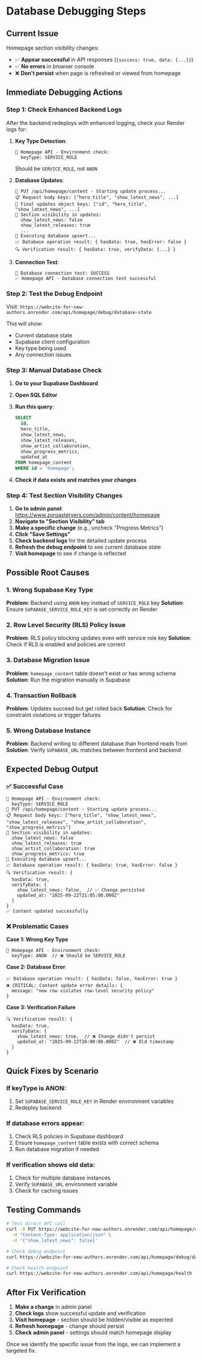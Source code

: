 # Database Debugging Steps

## Current Issue

Homepage section visibility changes:
- ✅ **Appear successful** in API responses (`{success: true, data: {...}}`)
- ✅ **No errors** in browser console
- ❌ **Don't persist** when page is refreshed or viewed from homepage

## Immediate Debugging Actions

### Step 1: Check Enhanced Backend Logs

After the backend redeploys with enhanced logging, check your Render logs for:

1. **Key Type Detection**:
   ```
   🔧 Homepage API - Environment check:
     keyType: SERVICE_ROLE
   ```
   Should be `SERVICE_ROLE`, not `ANON`

2. **Database Updates**:
   ```
   📝 PUT /api/homepage/content - Starting update process...
   📋 Request body keys: ["hero_title", "show_latest_news", ...]
   💾 Final updates object keys: ["id", "hero_title", "show_latest_news", ...]
   💾 Section visibility in updates:
     show_latest_news: false
     show_latest_releases: true
     ...
   🚀 Executing database upsert...
   📈 Database operation result: { hasData: true, hasError: false }
   🔍 Verification result: { hasData: true, verifyData: {...} }
   ```

3. **Connection Test**:
   ```
   🔌 Database connection test: SUCCESS
   ✅ Homepage API - Database connection test successful
   ```

### Step 2: Test the Debug Endpoint

Visit: `https://webcite-for-new-authors.onrender.com/api/homepage/debug/database-state`

This will show:
- Current database state
- Supabase client configuration
- Key type being used
- Any connection issues

### Step 3: Manual Database Check

1. **Go to your Supabase Dashboard**
2. **Open SQL Editor**
3. **Run this query**:
   ```sql
   SELECT 
     id,
     hero_title,
     show_latest_news,
     show_latest_releases, 
     show_artist_collaboration,
     show_progress_metrics,
     updated_at
   FROM homepage_content 
   WHERE id = 'homepage';
   ```

4. **Check if data exists and matches your changes**

### Step 4: Test Section Visibility Changes

1. **Go to admin panel**: https://www.zoroastervers.com/admin/content/homepage
2. **Navigate to "Section Visibility" tab**
3. **Make a specific change** (e.g., uncheck "Progress Metrics")
4. **Click "Save Settings"**
5. **Check backend logs** for the detailed update process
6. **Refresh the debug endpoint** to see current database state
7. **Visit homepage** to see if change is reflected

## Possible Root Causes

### 1. Wrong Supabase Key Type

**Problem**: Backend using `ANON` key instead of `SERVICE_ROLE` key
**Solution**: Ensure `SUPABASE_SERVICE_ROLE_KEY` is set correctly on Render

### 2. Row Level Security (RLS) Policy Issue

**Problem**: RLS policy blocking updates even with service role key
**Solution**: Check if RLS is enabled and policies are correct

### 3. Database Migration Issue

**Problem**: `homepage_content` table doesn't exist or has wrong schema
**Solution**: Run the migration manually in Supabase

### 4. Transaction Rollback

**Problem**: Updates succeed but get rolled back
**Solution**: Check for constraint violations or trigger failures

### 5. Wrong Database Instance

**Problem**: Backend writing to different database than frontend reads from
**Solution**: Verify `SUPABASE_URL` matches between frontend and backend

## Expected Debug Output

### ✅ Successful Case
```
🔧 Homepage API - Environment check:
  keyType: SERVICE_ROLE
📝 PUT /api/homepage/content - Starting update process...
📋 Request body keys: ["hero_title", "show_latest_news", "show_latest_releases", "show_artist_collaboration", "show_progress_metrics"]
💾 Section visibility in updates:
  show_latest_news: false
  show_latest_releases: true
  show_artist_collaboration: true
  show_progress_metrics: true
🚀 Executing database upsert...
📈 Database operation result: { hasData: true, hasError: false }
🔍 Verification result: { 
  hasData: true, 
  verifyData: { 
    show_latest_news: false,  // ✅ Change persisted
    updated_at: "2025-09-22T21:05:00.000Z"
  }
}
✅ Content updated successfully
```

### ❌ Problematic Cases

**Case 1: Wrong Key Type**
```
🔧 Homepage API - Environment check:
  keyType: ANON  // ❌ Should be SERVICE_ROLE
```

**Case 2: Database Error**
```
📈 Database operation result: { hasData: false, hasError: true }
❌ CRITICAL: Content update error details: {
  message: "new row violates row-level security policy"
}
```

**Case 3: Verification Failure**
```
🔍 Verification result: { 
  hasData: true, 
  verifyData: { 
    show_latest_news: true,  // ❌ Change didn't persist
    updated_at: "2025-09-22T20:00:00.000Z"  // ❌ Old timestamp
  }
}
```

## Quick Fixes by Scenario

### If keyType is ANON:
1. Set `SUPABASE_SERVICE_ROLE_KEY` in Render environment variables
2. Redeploy backend

### If database errors appear:
1. Check RLS policies in Supabase dashboard
2. Ensure `homepage_content` table exists with correct schema
3. Run database migration if needed

### If verification shows old data:
1. Check for multiple database instances
2. Verify `SUPABASE_URL` environment variable
3. Check for caching issues

## Testing Commands

```bash
# Test direct API call
curl -X PUT https://webcite-for-new-authors.onrender.com/api/homepage/content \
  -H "Content-Type: application/json" \
  -d '{"show_latest_news": false}'

# Check debug endpoint
curl https://webcite-for-new-authors.onrender.com/api/homepage/debug/database-state

# Check health endpoint
curl https://webcite-for-new-authors.onrender.com/api/homepage/health
```

## After Fix Verification

1. **Make a change** in admin panel
2. **Check logs** show successful update and verification
3. **Visit homepage** - section should be hidden/visible as expected
4. **Refresh homepage** - change should persist
5. **Check admin panel** - settings should match homepage display

Once we identify the specific issue from the logs, we can implement a targeted fix.